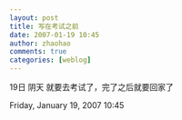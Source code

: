 ```yaml
---
layout: post
title: 写在考试之前
date: 2007-01-19 10:45
author: zhaohao
comments: true
categories: [weblog]
---
```

19日 阴天 就要去考试了，完了之后就要回家了   

Friday, January 19, 2007 10:45
